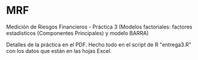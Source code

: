 # MRF
Medición de Riesgos Financieros - Práctica 3 (Modelos factoriales: factores estadísticos (Componentes Principales) y modelo BARRA)

Detalles de la práctica en el PDF. Hecho todo en el script de R "entrega3.R" con los datos que están en las hojas Excel.
